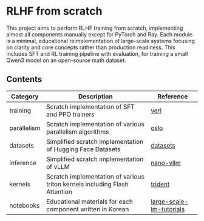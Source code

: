 # RLHF from scratch
This project aims to perform RLHF training from scratch, implementing almost all components manually except for PyTorch and Ray. Each module is a minimal, educational reimplementation of large-scale systems focusing on clarity and core concepts rather than production readiness. This includes SFT and RL training pipeline with evaluation, for training a small Qwen3 model on an open-source math dataset.

## Contents

| Category     | Description                                                                | Reference                                                                        |
|--------------|----------------------------------------------------------------------------|----------------------------------------------------------------------------------|
| training     | Scratch implementation of SFT and PPO trainers                             | [verl](https://github.com/volcengine/verl)                                       |
| parallelism  | Scratch implementation of various parallelism algorithms                   | [oslo](https://github.com/EleutherAI/oslo)                                       |
| datasets     | Simplified scratch implementation of Hugging Face Datasets                 | [datasets](https://github.com/huggingface/datasets)                              |
| inference    | Simplified scratch implementation of vLLM                                  | [nano-vllm](https://github.com/GeeeekExplorer/nano-vllm)                         |
| kernels      | Scratch implementation of various triton kernels including Flash Attention | [trident](https://github.com/kakaobrain/trident)                                 |
| notebooks    | Educational materials for each component written in Korean                 | [large-scale-lm-tutorials](https://github.com/tunib-ai/large-scale-lm-tutorials) |
